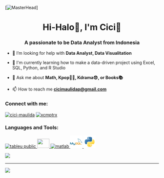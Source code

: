 [![MasterHead](https://i.pinimg.com/originals/8c/95/c5/8c95c506426a804343f29d3f2dd18bea.png)]
<h1 align="center">Hi-Halo👋, I'm Cici🐼</h1>
<h3 align="center">A passionate to be Data Analyst from Indonesia</h3>


- 🤝 I’m looking for help with **Data Analyst, Data Visualitation**

- 🌱 I'm currently learning how to make a data-driven project using Excel, SQL, Python, and R Studio

- 💬 Ask me about **Math, Kpop💃🕺, Kdrama😎, or Books📚**

- 📫 How to reach me **cicimaulidap@gmail.com**

<h3 align="left">Connect with me:</h3>
<p align="left">
<a href="https://linkedin.com/in/cici-maulida" target="blank"><img align="center" src="https://raw.githubusercontent.com/rahuldkjain/github-profile-readme-generator/master/src/images/icons/Social/linked-in-alt.svg" alt="cici-maulida" height="30" width="40" /></a>
<a href="https://instagram.com/xcmptrx" target="blank"><img align="center" src="https://raw.githubusercontent.com/rahuldkjain/github-profile-readme-generator/master/src/images/icons/Social/instagram.svg" alt="xcmptrx" height="30" width="40" /></a>
</p>

<h3 align="left">Languages and Tools:</h3>
<p align="left"> <a href="https://www.public.tableu.com" target="_blank" rel="noreferrer"> <img src="https://cdns.tblsft.com/sites/all/themes/tabwat/logo.png" alt="tableu public" width="100" height="30"/> </a> <a href="https://lookerstudio.google.com" target="_blank" rel="noreferrer"> <img src="https://www.svgrepo.com/show/354011/looker.svg" width="40" height="30"/> </a> <a href="https://www.mathworks.com/" target="_blank" rel="noreferrer"> <img src="https://upload.wikimedia.org/wikipedia/commons/2/21/Matlab_Logo.png" alt="matlab" width="40" height="40"/> </a> <a href="https://www.mysql.com/" target="_blank" rel="noreferrer"> <img src="https://raw.githubusercontent.com/devicons/devicon/master/icons/mysql/mysql-original-wordmark.svg" alt="mysql" width="40" height="40"/> </a> <a href="https://www.python.org" target="_blank" rel="noreferrer"> <img src="https://raw.githubusercontent.com/devicons/devicon/master/icons/python/python-original.svg" alt="python" width="40" height="40"/> </a> </p>


![](https://github-readme-stats.vercel.app/api/top-langs/?username=cicimaulidap&theme=dark&hide_border=false&include_all_commits=false&count_private=false&layout=compact)

---
[![](https://visitcount.itsvg.in/api?id=cicimaulidap&icon=0&color=4)](https://visitcount.itsvg.in)

